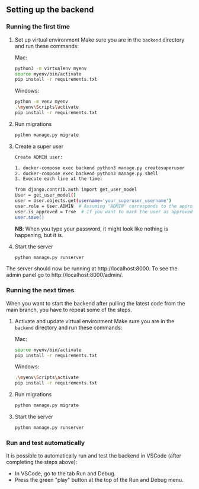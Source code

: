 ## Setting up the backend

### Running the first time

1. Set up virtual environment
   Make sure you are in the `backend` directory and run these commands:

   Mac:

   ```bash
   python3 -m virtualenv myenv
   source myenv/bin/activate
   pip install -r requirements.txt
   ```

   Windows:

   ```bash
   python -m venv myenv
   .\myenv\Scripts\activate
   pip install -r requirements.txt
   ```

2. Run migrations

   ```bash
   python manage.py migrate
   ```

3. Create a super user

   ```bash
   Create ADMIN user:

   1. docker-compose exec backend python3 manage.py createsuperuser
   2. docker-compose exec backend python3 manage.py shell
   3. Execute each line at the time:
   
   from django.contrib.auth import get_user_model
   User = get_user_model()
   user = User.objects.get(username='your_superuser_username')
   user.role = User.ADMIN  # Assuming 'ADMIN' corresponds to the appropriate choice in your ROLE_CHOICES
   user.is_approved = True  # If you want to mark the user as approved
   user.save()
   ```

   **NB**: When you type your password, it might look like nothing is happening, but it is.

4. Start the server
   ```bash
   python manage.py runserver
   ```

The server should now be running at http://localhost:8000.
To see the admin panel go to http://localhost:8000/admin/.

### Running the next times

When you want to start the backend after pulling the latest code from the main branch, you have to repeat some of the steps.

1. Activate and update virtual environment
   Make sure you are in the `backend` directory and run these commands:

   Mac:

   ```bash
   source myenv/bin/activate
   pip install -r requirements.txt
   ```

   Windows:

   ```bash
   .\myenv\Scripts\activate
   pip install -r requirements.txt
   ```

2. Run migrations

   ```bash
   python manage.py migrate
   ```

3. Start the server
   ```bash
   python manage.py runserver
   ```

### Run and test automatically

It is possible to automatically run and test the backend in VSCode (after completing the steps above):

- In VSCode, go to the tab Run and Debug.
- Press the green "play" button at the top of the Run and Debug menu.

